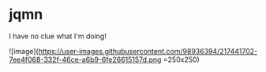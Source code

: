 # jqmn

I have no clue what I'm doing!

![image](https://user-images.githubusercontent.com/98936394/217441702-7ee4f068-332f-46ce-a6b9-6fe26615157d.png =250x250)

